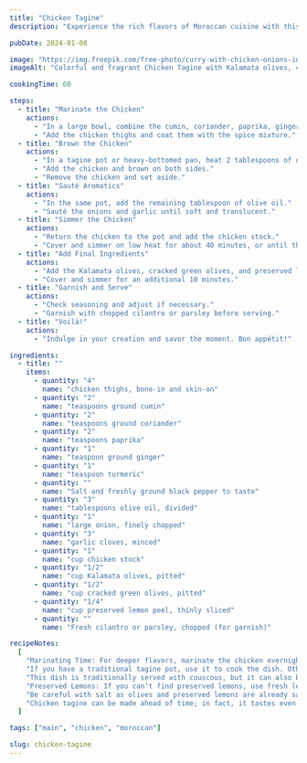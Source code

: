 ```yaml
---
title: "Chicken Tagine"
description: "Experience the rich flavors of Moroccan cuisine with this aromatic Chicken Tagine. Infused with the tartness of preserved lemons and the distinct taste of olives, this dish is a feast for the senses."

pubDate: 2024-01-08

image: "https://img.freepik.com/free-photo/curry-with-chicken-onions-indian-food-asian-cuisine_2829-4415.jpg?t=st=1727547364~exp=1727550964~hmac=70d8bf829eda7f2cf4695ad15935e468c247525175e9e5a68e2cbb1125e7a640&w=826"
imageAlt: "Colorful and fragrant Chicken Tagine with Kalamata olives, cracked green olives, and slices of preserved lemons"

cookingTime: 60

steps:
  - title: "Marinate the Chicken"
    actions:
      - "In a large bowl, combine the cumin, coriander, paprika, ginger, turmeric, salt, and pepper."
      - "Add the chicken thighs and coat them with the spice mixture."
  - title: "Brown the Chicken"
    actions:
      - "In a tagine pot or heavy-bottomed pan, heat 2 tablespoons of olive oil over medium heat."
      - "Add the chicken and brown on both sides."
      - "Remove the chicken and set aside."
  - title: "Sauté Aromatics"
    actions:
      - "In the same pot, add the remaining tablespoon of olive oil."
      - "Sauté the onions and garlic until soft and translucent."
  - title: "Simmer the Chicken"
    actions:
      - "Return the chicken to the pot and add the chicken stock."
      - "Cover and simmer on low heat for about 40 minutes, or until the chicken is cooked through."
  - title: "Add Final Ingredients"
    actions:
      - "Add the Kalamata olives, cracked green olives, and preserved lemons to the pot."
      - "Cover and simmer for an additional 10 minutes."
  - title: "Garnish and Serve"
    actions:
      - "Check seasoning and adjust if necessary."
      - "Garnish with chopped cilantro or parsley before serving."
  - title: "Voilà!"
    actions:
      - "Indulge in your creation and savor the moment. Bon appétit!"

ingredients:
  - title: ""
    items:
      - quantity: "4"
        name: "chicken thighs, bone-in and skin-on"
      - quantity: "2"
        name: "teaspoons ground cumin"
      - quantity: "2"
        name: "teaspoons ground coriander"
      - quantity: "2"
        name: "teaspoons paprika"
      - quantity: "1"
        name: "teaspoon ground ginger"
      - quantity: "1"
        name: "teaspoon turmeric"
      - quantity: ""
        name: "Salt and freshly ground black pepper to taste"
      - quantity: "3"
        name: "tablespoons olive oil, divided"
      - quantity: "1"
        name: "large onion, finely chopped"
      - quantity: "3"
        name: "garlic cloves, minced"
      - quantity: "1"
        name: "cup chicken stock"
      - quantity: "1/2"
        name: "cup Kalamata olives, pitted"
      - quantity: "1/2"
        name: "cup cracked green olives, pitted"
      - quantity: "1/4"
        name: "cup preserved lemon peel, thinly sliced"
      - quantity: ""
        name: "Fresh cilantro or parsley, chopped (for garnish)"

recipeNotes:
  [
    "Marinating Time: For deeper flavors, marinate the chicken overnight in the refrigerator with the spices, garlic, and a bit of olive oil.",
    "If you have a traditional tagine pot, use it to cook the dish. Otherwise, a heavy-bottomed pot or Dutch oven will work just fine.",
    "This dish is traditionally served with couscous, but it can also be enjoyed with bread or rice.",
    "Preserved Lemons: If you can’t find preserved lemons, use fresh lemon zest and a little extra salt as a substitute.",
    "Be careful with salt as olives and preserved lemons are already salty.",
    "Chicken tagine can be made ahead of time; in fact, it tastes even better the next day as the flavors meld.",
  ]

tags: ["main", "chicken", "moroccan"]

slug: chicken-tagine
---
```

